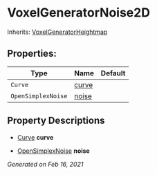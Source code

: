 # VoxelGeneratorNoise2D

Inherits: [VoxelGeneratorHeightmap](VoxelGeneratorHeightmap.md)




## Properties: 


Type                | Name               | Default 
------------------- | ------------------ | --------
`Curve`             | [curve](#i_curve)  |         
`OpenSimplexNoise`  | [noise](#i_noise)  |         
<p></p>

## Property Descriptions

- [Curve](https://docs.godotengine.org/en/stable/classes/class_curve.html)<span id="i_curve"></span> **curve**


- [OpenSimplexNoise](https://docs.godotengine.org/en/stable/classes/class_opensimplexnoise.html)<span id="i_noise"></span> **noise**


_Generated on Feb 16, 2021_
